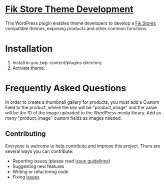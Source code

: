 # [Fik Store Theme Development](http://fikstores.com/)
This WordPress plugin enables theme developers to develop a [Fik Stores](http://fikstores.com/) compatible themes, exposing products and other common functions.

# Installation

1. Install in you /wp-content/plugins directory.
2. Activate theme.

# Frequently Asked Questions
In order to create a thumbnail gallery for products, you must add a Custom Field to the product, where the key will be "product_image" and the value will be the ID of the image uploaded to the WordPress media library. Add as meny "product_image" custom fields as images needed.

## Contributing

Everyone is welcome to help contribute and improve this project. There are several ways you can contribute:

* Reporting issues (please read [issue guidelines](https://github.com/necolas/issue-guidelines))
* Suggesting new features
* Writing or refactoring code
* Fixing [issues](https://github.com/fikinitiative/fik-dev/issues)
